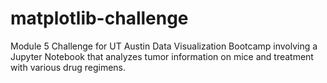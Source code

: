 # matplotlib-challenge
Module 5 Challenge for UT Austin Data Visualization Bootcamp involving a Jupyter Notebook that analyzes tumor information on mice and treatment with various drug regimens.
